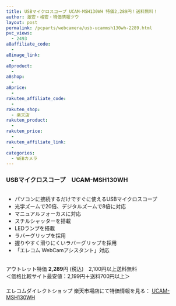 ```yaml
---
title: USBマイクロスコープ UCAM-MSH130WH 特価2,289円！送料無料！
author: 激安・格安・特価情報ツウ
layout: post
permalink: /pcparts/webcamera/usb-ucammsh130wh-2289.html
pvc_views:
  - 2493
a8affiliate_code:
  - 
a8image_link:
  - 
a8product:
  - 
a8shop:
  - 
a8price:
  - 
rakuten_affiliate_code:
  - 
rakuten_shop:
  - 楽天店
rakuten_product:
  - 
rakuten_price:
  - 
rakuten_affiliate_link:
  - 
categories:
  - WEBカメラ
---
```

### USBマイクロスコープ　UCAM-MSH130WH

<div class="img-bg2 img_L">
  <a href="http://hb.afl.rakuten.co.jp/hgc/03dad0a3.8366a82c.03dad0a4.f334497d/?pc=http%3a%2f%2fitem.rakuten.co.jp%2felecom%2f4953103881853%2f%3fscid%3daf_link_img&m=http%3a%2f%2fm.rakuten.co.jp%2felecom%2fi%2f10017336%2f" target="_blank"><img src="http://hbb.afl.rakuten.co.jp/hgb/?pc=http%3a%2f%2fthumbnail.image.rakuten.co.jp%2f%400_mall%2felecom%2fcabinet%2f200_13%2fucam-msh130wh_04.jpg%3f_ex%3d128x128&m=http%3a%2f%2fthumbnail.image.rakuten.co.jp%2f%400_mall%2felecom%2fcabinet%2f200_13%2fucam-msh130wh_04.jpg" border="0" title="" alt="" /></a>
</div>

<!--more-->

  * パソコンに接続するだけですぐに使えるUSBマイクロスコープ
  * 光学ズームで20倍、デジタルズームで8倍に対応
  * マニュアルフォーカスに対応
  * スチルシャッターを搭載
  * LEDランプを搭載
  * ラバーグリップを採用
  * 握りやすく滑りにくいラバーグリップを採用
  * 「エレコム WebCamアシスタント」対応

<br clear="all" />アウトレット特価 <span class="tokka-price"><strong>2,289</strong></span>円 (税込)　2,100円以上送料無料  
＜価格比較サイト最安値：2,199円＋送料700円以上＞  
　　  
エレコムダイレクトショップ 楽天市場店にて特価情報を見る： <a href="http://hb.afl.rakuten.co.jp/hgc/03dad0a3.8366a82c.03dad0a4.f334497d/?pc=http%3a%2f%2fitem.rakuten.co.jp%2felecom%2f4953103881853%2f%3fscid%3daf_link_img&m=http%3a%2f%2fm.rakuten.co.jp%2felecom%2fi%2f10017336%2f" target="_blank"><span class="fs150p">UCAM-MSH130WH</span></a>
